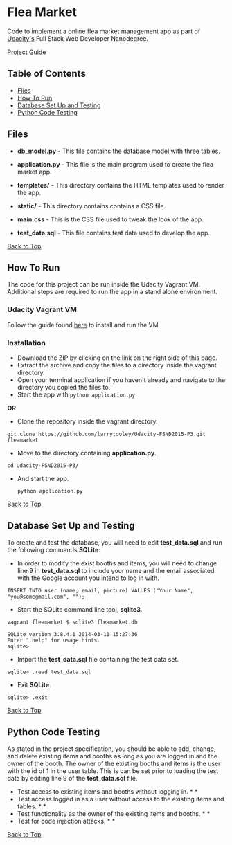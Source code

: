# Flea Market

Code to implement a online flea market management app as part of [Udacity's](https://www.udacity.com) Full Stack Web Developer Nanodegree.

[Project Guide](https://docs.google.com/document/d/1jFjlq_f-hJoAZP8dYuo5H3xY62kGyziQmiv9EPIA7tM/pub?embedded=true)

## Table of Contents
* [Files](#files)
* [How To Run](#how-to-run)
* [Database Set Up and Testing](#database-set-up-and-testing)
* [Python Code Testing](#python-code-testing)

## Files

* **db_model.py** - This file contains the database model with three tables.

* **application.py** - This file is the main program used to create the flea market app.

* **templates/** - This directory contains the HTML templates used to render the app.

* **static/** - This directory contains contains a CSS file.

* **main.css** - This is the CSS file used to tweak the look of the app.

* **test_data.sql** - This file contains test data used to develop the app.


[Back to Top](#flea-market)


## How To Run

The code for this project can be run inside the Udacity Vagrant VM.  Additional steps are required to run the app in a stand alone environment.

### Udacity Vagrant VM

Follow the guide found [here](https://www.udacity.com/wiki/ud197/install-vagrant) to install and run the VM.

### Installation
* Download the ZIP by clicking on the link on the right side of this page.
* Extract the archive and copy the files to a directory inside the vagrant directory.
* Open your terminal application if you haven't already and navigate to the directory you copied the files to.
* Start the app with ``` python application.py ```

**OR**

* Clone the repository inside the vagrant directory.

 ```
 git clone https://github.com/larrytooley/Udacity-FSND2015-P3.git fleamarket
 ```

* Move to the directory containing **application.py**.

 ```
 cd Udacity-FSND2015-P3/
 ```

* And start the app.

  ```
  python application.py
  ```

[Back to Top](#flea-market)

## Database Set Up and Testing

To create and test the database, you will need to edit **test_data.sql** and run the following commands **SQLite**:

* In order to modify the exist booths and items, you will need to change line 9 in **test_data.sql** to include your name and the email associated with the Google account you intend to log in with.

```
INSERT INTO user (name, email, picture) VALUES ("Your Name", "you@somegmail.com", "");
 ```

* Start the SQLite command line tool, **sqlite3**.

```
vagrant fleamarket $ sqlite3 fleamarket.db

SQLite version 3.8.4.1 2014-03-11 15:27:36
Enter ".help" for usage hints.
sqlite>
```

* Import the **test_data.sql** file containing the test data set.

```
sqlite> .read test_data.sql
```

* Exit **SQLite**.

```
sqlite> .exit
```

[Back to Top](#flea-market)

## Python Code Testing

As stated in the project specification, you should be able to add, change, and delete existing items and booths as long as you are logged in and the owner of the booth. The owner of the existing booths and items is the user with the id of 1 in the user table.  This is can be set prior to loading the test data by editing line 9 of the **test_data.sql** file.

* Test access to existing items and booths without logging in.
  *
  *
* Test access logged in as a user without access to the existing items and tables.
  *
  *
* Test functionality as the owner of the existing items and booths.
  *
  *
* Test for code injection attacks.
  *
  * 

[Back to Top](#flea-market)
